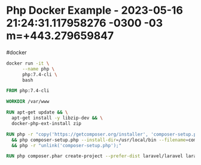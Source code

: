 # Php Docker Example - 2023-05-16 21:24:31.117958276 -0300 -03 m=+443.279659847

#docker

```bash
docker run -it \
      --name php \ 
      php:7.4-cli \
      bash
```

```dockerfile
FROM php:7.4-cli

WORKDIR /var/www

RUN apt-get update && \
  apt-get install -y libzip-dev && \
  docker-php-ext-install zip

RUN php -r "copy('https://getcomposer.org/installer', 'composer-setup.php');" \
  && php composer-setup.php --install-dir=/usr/local/bin --filename=composer \
  && php -r "unlink('composer-setup.php');"

RUN php composer.phar create-project --prefer-dist laravel/laravel laravel

```




